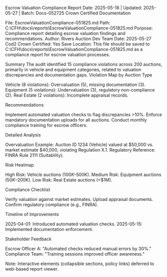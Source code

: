 Escrow Valuation Compliance Report
Date: 2025-05-18 | Updated: 2025-05-27 | Batch: Docs-052725
Crown Certified Documentation

File: EscrowValuationCompliance-051825.md
Path: C:\CFH\docs\reports\EscrowValuationCompliance-051825.md
Purpose: Compliance report detailing escrow valuation findings and recommendations.
Author: Rivers Auction Dev Team
Date: 2025-05-27
Cod2 Crown Certified: Yes
Save Location: This file should be saved to C:\CFH\docs\reports\EscrowValuationCompliance-051825.md as a compliance report for escrow valuation processes.

Summary
The audit identified 15 compliance violations across 200 auctions, primarily in vehicle and equipment categories, related to valuation discrepancies and documentation gaps.
Violation Map by Auction Type

Vehicle (8 violations): Overvaluation (5), missing documentation (3).
Equipment (5 violations): Undervaluation (3), regulatory non-compliance (2).
Real Estate (2 violations): Incomplete appraisal records.

Recommendations

Implement automated valuation checks to flag discrepancies >10%.
Enforce mandatory documentation uploads for all auctions.
Conduct monthly compliance training for escrow officers.

Detailed Analysis

Overvaluation Example: Auction ID 1234 (Vehicle) valued at $50,000 vs. market estimate $40,000, violating Regulation X.1.
Regulatory Reference: FINRA Rule 2111 (Suitability).

Risk Heatmap

High Risk: Vehicle auctions ($100K–$500K).
Medium Risk: Equipment auctions ($50K–$200K).
Low Risk: Real Estate auctions (<$1M).

Compliance Checklist

 Verify valuation against market estimates.
 Upload appraisal documents.
 Confirm regulatory compliance (e.g., FINRA).

Timeline of Improvements

2025-04-01: Introduced automated valuation checks.
2025-05-15: Implemented documentation enforcement.

Stakeholder Feedback

Escrow Officer A: "Automated checks reduced manual errors by 30%."
Compliance Team: "Training sessions improved officer awareness."

Note: Interactive elements (collapsible sections, policy links) deferred to web-based report viewer.
